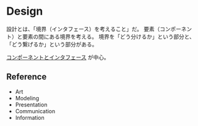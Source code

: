 # Design

設計とは、「境界（インタフェース）を考えること」だ。
要素（コンポーネント）と要素の間にある境界を考える。
境界を「どう分けるか」という部分と、「どう繋げるか」という部分がある。

[コンポーネントとインタフェース](./コンポーネントとインタフェース.md) が中心。

## Reference

-   Art
-   Modeling
-   Presentation
-   Communication
-   Information
